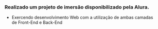 ### Realizado um projeto de imersão disponibilizado pela Alura. 
- Exercendo desenvolvimento Web com a utilização de ambas camadas de Front-End e Back-End
